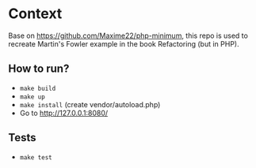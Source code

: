 # Context 

Base on https://github.com/Maxime22/php-minimum, this repo is used to recreate Martin's Fowler example in the book Refactoring (but in PHP).

## How to run?
- ```make build```
- ```make up```
- ```make install``` (create vendor/autoload.php)
- Go to http://127.0.0.1:8080/

## Tests
- ```make test```